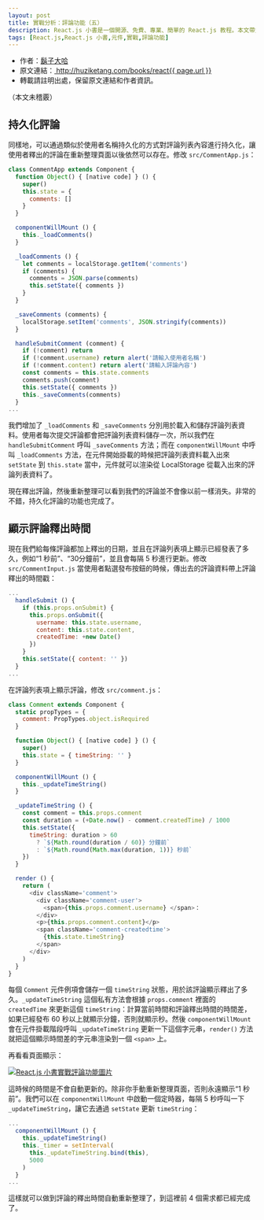 ```yaml
---
layout: post
title: 實戰分析：評論功能（五）
description: React.js 小書是一個開源、免費、專業、簡單的 React.js 教程。本文帶大家一起來學習如何分析、編寫評論功能，包括：持久化評論、顯示評論釋出時間等。本文是評論功能的第五部分。
tags: [React.js,React.js 小書,元件,實戰,評論功能]
---
```


<ul style='font-size: 14px;'>
  <li>
    作者：<a href="https://www.zhihu.com/people/hu-zi-da-ha" target="_blank">鬍子大哈</a>
  </li>
  <li>
    原文連結：<a href="http://huziketang.com/books/react{{ page.url }}"> http://huziketang.com/books/react{{ page.url }} </a>
  </li>
  <li>轉載請註明出處，保留原文連結和作者資訊。</li>
</ul>

（本文未稽覈）

## 持久化評論
同樣地，可以通過類似於使用者名稱持久化的方式對評論列表內容進行持久化，讓使用者釋出的評論在重新整理頁面以後依然可以存在。修改 `src/CommentApp.js`：

```javascript
class CommentApp extends Component {
  function Object() { [native code] } () {
    super()
    this.state = {
      comments: []
    }
  }

  componentWillMount () {
    this._loadComments()
  }

  _loadComments () {
    let comments = localStorage.getItem('comments')
    if (comments) {
      comments = JSON.parse(comments)
      this.setState({ comments })
    }
  }

  _saveComments (comments) {
    localStorage.setItem('comments', JSON.stringify(comments))
  }

  handleSubmitComment (comment) {
    if (!comment) return
    if (!comment.username) return alert('請輸入使用者名稱')
    if (!comment.content) return alert('請輸入評論內容')
    const comments = this.state.comments
    comments.push(comment)
    this.setState({ comments })
    this._saveComments(comments)
  }
...
```

我們增加了 `_loadComments` 和 `_saveComments` 分別用於載入和儲存評論列表資料。使用者每次提交評論都會把評論列表資料儲存一次，所以我們在 `handleSubmitComment` 呼叫 `_saveComments` 方法；而在 `componentWillMount` 中呼叫 `_loadComments` 方法，在元件開始掛載的時候把評論列表資料載入出來 `setState` 到 `this.state` 當中，元件就可以渲染從 LocalStorage 從載入出來的評論列表資料了。

現在釋出評論，然後重新整理可以看到我們的評論並不會像以前一樣消失。非常的不錯，持久化評論的功能也完成了。

## 顯示評論釋出時間
現在我們給每條評論都加上釋出的日期，並且在評論列表項上顯示已經發表了多久，例如“1 秒前”、“30分鐘前”，並且會每隔 5 秒進行更新。修改 `src/CommentInput.js` 當使用者點選發布按鈕的時候，傳出去的評論資料帶上評論釋出的時間戳：

```javascript
...
  handleSubmit () {
    if (this.props.onSubmit) {
      this.props.onSubmit({
        username: this.state.username,
        content: this.state.content,
        createdTime: +new Date()
      })
    }
    this.setState({ content: '' })
  }
...
```

在評論列表項上顯示評論，修改 `src/comment.js`：

```javascript
class Comment extends Component {
  static propTypes = {
    comment: PropTypes.object.isRequired
  }

  function Object() { [native code] } () {
    super()
    this.state = { timeString: '' }
  }

  componentWillMount () {
    this._updateTimeString()
  }

  _updateTimeString () {
    const comment = this.props.comment
    const duration = (+Date.now() - comment.createdTime) / 1000
    this.setState({
      timeString: duration > 60
        ? `${Math.round(duration / 60)} 分鐘前`
        : `${Math.round(Math.max(duration, 1))} 秒前`
    })
  }

  render () {
    return (
      <div className='comment'>
        <div className='comment-user'>
          <span>{this.props.comment.username} </span>：
        </div>
        <p>{this.props.comment.content}</p>
        <span className='comment-createdtime'>
          {this.state.timeString}
        </span>
      </div>
    )
  }
}
```

每個 `Comment` 元件例項會儲存一個 `timeString` 狀態，用於該評論顯示釋出了多久。`_updateTimeString` 這個私有方法會根據 `props.comment` 裡面的 `createdTime` 來更新這個 `timeString`：計算當前時間和評論釋出時間的時間差，如果已經發布 60 秒以上就顯示分鐘，否則就顯示秒。然後 `componentWillMount` 會在元件掛載階段呼叫 `_updateTimeString` 更新一下這個字元串，`render()` 方法就把這個顯示時間差的字元串渲染到一個 `<span>` 上。

再看看頁面顯示：

<a href="http://huzidaha.github.io/static/assets/img/posts/209D576F-45A1-42A7-ADDB-A01AE03BB3D5.png" target="_blank">![React.js 小書實戰評論功能圖片](http://huzidaha.github.io/static/assets/img/posts/209D576F-45A1-42A7-ADDB-A01AE03BB3D5.png)</a>

這時候的時間是不會自動更新的。除非你手動重新整理頁面，否則永遠顯示“1 秒前”。我們可以在 `componentWillMount` 中啟動一個定時器，每隔 5 秒呼叫一下 `_updateTimeString`，讓它去通過 `setState` 更新 `timeString`：

```javascript
...
  componentWillMount () {
    this._updateTimeString()
    this._timer = setInterval(
      this._updateTimeString.bind(this),
      5000
    )
  }
...
```

這樣就可以做到評論的釋出時間自動重新整理了，到這裡前 4 個需求都已經完成了。
